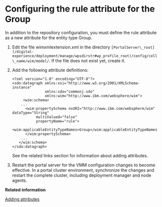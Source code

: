 # Configuring the rule attribute for the Group

In addition to the repository configuration, you must define the rule attribute as a new attribute for the entity type Group.

1.  Edit the file wimxmlextension.xml in the directory `[PortalServer\_root](/digital-experience/deployment/manage/wpsdirstr#wp_profile_root)/config/cell\_name/wim/model/`. If the file does not exist yet, create it.

2.  Add the following attribute definitions:

    ```
    <?xml version="1.0" encoding="UTF-8"?>
    <sdo:datagraph xmlns:xsi="http://www.w3.org/2001/XMLSchema-instance"
                   xmlns:sdo="commonj.sdo" 
                   xmlns:wim="http://www.ibm.com/websphere/wim">
    	 <wim:schema>
        ...
          <wim:propertySchema nsURI="http://www.ibm.com/websphere/wim" dataType="String"
               multiValued="false"
               propertyName="rule">
              <wim:applicableEntityTypeNames>Group</wim:applicableEntityTypeNames>
          </wim:propertySchema>
        ...
       </wim:schema>
    </sdo:datagraph>
    ```

    See the related links section for information about adding attributes.

3.  Restart the portal server for the VMM configuration changes to become effective. In a portal cluster environment, synchronize the changes and restart the complete cluster, including deployment manager and node agents.



**Related information**  


[Adding attributes](/digital-experience/deployment/manage/security/people/authentication/user_registry/vmm_atts/add_attributes)

